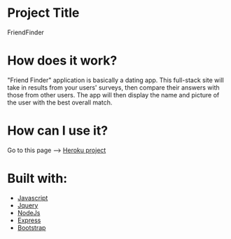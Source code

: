 # Project Title 
FriendFinder

# How does it work?
"Friend Finder" application is basically a dating app. This full-stack site will take in results from your users' surveys, then compare their answers with those from other users. The app will then display the name and picture of the user with the best overall match.

# How can I use it?
Go to this page -->
[Heroku project](https://friends-finder-thisisalberto.herokuapp.com)

# Built with:
* [Javascript](https://www.javascript.com/)
* [Jquery](https://jquery.com/)
* [NodeJs](https://nodejs.org/en/)
* [Express](https://expressjs.com/es/)
* [Bootstrap](https://getbootstrap.com/)
